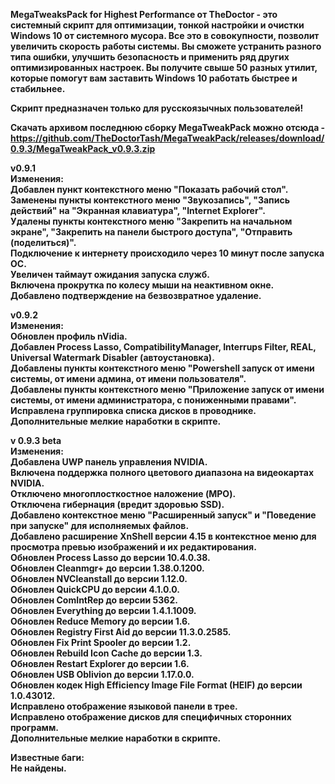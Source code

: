 <b>MegaTweaksPack for Highest Performance от TheDoctor - это системный скрипт для оптимизации, тонкой настройки и очистки Windows 10 от системного мусора. Все это в совокупности, позволит увеличить скорость работы системы. Вы сможете устранить разного типа ошибки, улучшить безопасность и применить ряд других оптимизированных настроек. Вы получите свыше 50 разных утилит, которые помогут вам заставить Windows 10 работать быстрее и стабильнее.<br>

Скрипт предназначен только для русскоязычных пользователей!<br>

Скачать архивом последнюю сборку MegaTweakPack можно отсюда - https://github.com/TheDoctorTash/MegaTweakPack/releases/download/0.9.3/MegaTweakPack_v0.9.3.zip

v0.9.1<br>
Изменения:<br>
Добавлен пункт контекстного меню "Показать рабочий стол".<br>
Заменены пункты контекстного меню "Звукозапись", "Запись действий" на "Экранная клавиатура", "Internet Explorer".<br>
Удалены пункты контекстного меню "Закрепить на начальном экране", "Закрепить на панели быстрого доступа", "Отправить (поделиться)".<br>
Подключение к интернету происходило через 10 минут после запуска ОС.<br>
Увеличен таймаут ожидания запуска служб.<br>
Включена прокрутка по колесу мыши на неактивном окне.<br>
Добавлено подтверждение на безвозвратное удаление.<br>

v0.9.2<br>
Изменения:<br>
Обновлен профиль nVidia.<br>
Добавлен Process Lasso, CompatibilityManager, Interrups Filter, REAL, Universal Watermark Disabler (автоустановка).<br>
Добавлены пункты контекстного меню "Powershell запуск от имени системы, от имени админа, от имени пользователя".<br>
Добавлены пункты контекстного меню "Приложение запуск от имени системы, от имени администратора, с пониженными правами".<br>
Исправлена группировка списка дисков в проводнике.<br>
Дополнительные мелкие наработки в скрипте.<br>

v 0.9.3 beta<br>
Изменения:<br>
Добавлена UWP панель управления NVIDIA.<br>
Включена поддержка полного цветового диапазона на видеокартах NVIDIA.<br>
Отключено многоплосткостное наложение (MPO).<br>
Отключена гибернация (вредит здоровью SSD).<br>
Добавлено контекстное меню "Расширенный запуск" и "Поведение при запуске" для исполняемых файлов.<br>
Добавлено расширение XnShell версии 4.15 в контекстное меню для просмотра превью изображений и их редактирования.<br>
Обновлен Process Lasso до версии 10.4.0.38.<br>
Обновлен Cleanmgr+ до версии 1.38.0.1200.<br>
Обновлен NVCleanstall до версии 1.12.0.<br>
Обновлен QuickCPU до версии 4.1.0.0.<br>
Обновлен ComIntRep до версии 5362.<br>
Обновлен Everything до версии 1.4.1.1009.<br>
Обновлен Reduce Memory до версии 1.6.<br>
Обновлен Registry First Aid до версии 11.3.0.2585.<br>
Обновлен Fix Print Spooler до версии 1.2.<br>
Обновлен Rebuild Icon Cache до версии 1.3.<br>
Обновлен Restart Explorer до версии 1.6.<br>
Обновлен USB Oblivion до версии 1.17.0.0.<br>
Обновлен кодек High Efficiency Image File Format (HEIF) до версии 1.0.43012.<br>
Исправлено отображение языковой панели в трее.<br>
Исправлено отображение дисков для специфичных сторонних программ.<br>
Дополнительные мелкие наработки в скрипте.<br>

Известные баги:<br>
Не найдены.</b>
